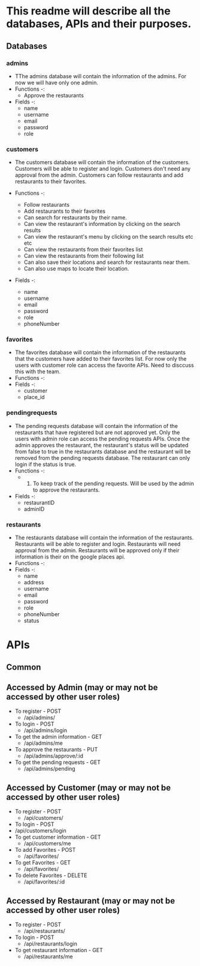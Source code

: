 
# This readme will describe all the databases, APIs and their purposes. 

## Databases 
### admins
- TThe admins database will contain the information of the admins. For now we will have only one admin.
 - Functions -: 
	 - Approve the restaurants
 - Fields -:
	 - name
	 - username
	 - email
	 - password
	 - role
### customers
 - The customers database will contain the information of the customers. Customers will be able to register and login. Customers don't need any approval from the admin. Customers can follow restaurants and add restaurants to their favorites.
 - Functions -: 
	 - Follow restaurants
	 - Add restaurants to their favorites
	 - Can search for restaurants by their name.
	 - Can view the restaurant's information by clicking on the search results
	 - Can view the restaurant's menu by clicking on the search results etc etc
	 - Can view the restaurants from their favorites list
	 - Can view the restaurants from their following list
	 - Can also save their locations and search for restaurants near them.
	 - Can also use maps to locate their location.

 - Fields -:
	 - name
	 - username
	 - email
	 - password
	 - role
	 - phoneNumber
### favorites
 - The favorites database will contain the information of the restaurants that the customers have added to their favorites list. For now only the users with customer role can access the favorite APIs. Need to disccuss this with the team.
 - Functions -:
 - Fields -:
	 - customer
	 - place_id
### pendingrequests
 - The pending requests database will contain the information of the restaurants that have registered but are not approved yet. Only the users with admin role can access the pending requests APIs. Once the admin approves the restaurant, the restaurant's status will be updated from false to true in the restaurants database and the restaurant will be removed from the pending requests database. The restaurant can only login if the status is true.
- Functions -:
	- 1. To keep track of the pending requests. Will be used by the admin to approve the restaurants.
 - Fields -:
	 - restaurantID
	 - adminID
### restaurants
- The restaurants database will contain the information of the restaurants. Restaurants will be able to register and login. Restaurants will need approval from the admin. Restaurants will be approved only if their information is their on the google places api.
 - Functions -: 
 - Fields -:
	 - name
	 - address
	 - username
	 - email
	 - password
	 - role
	 - phoneNumber
	 - status





# APIs
## Common 

## Accessed by Admin (may or may not be accessed by other user roles)
- To register - POST 
	- /api/admins/
- To login - POST 
	- /api/admins/login
- To get the admin information - GET
	- /api/admins/me
- To approve the restaurants - PUT
	- /api/admins/approve/:id
- To get the pending requests - GET
	- /api/admins/pending

## Accessed by Customer (may or may not be accessed by other user roles)
- To register - POST
	-  /api/customers/
- To login - POST
- /api/customers/login
- To get customer information - GET
	-  /api/customers/me
- To add Favorites - POST
	- /api/favorites/
- To get Favorites - GET
	- /api/favorites/
- To delete Favorites - DELETE
	- /api/favorites/:id



## Accessed by Restaurant (may or may not be accessed by other user roles)
- To register - POST
	-  /api/restaurants/
- To login - POST
	-  /api/restaurants/login
- To get restaurant information - GET
	-  /api/restaurants/me